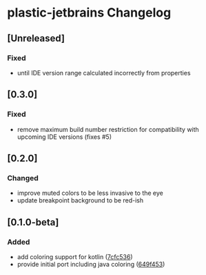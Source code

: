 <!-- Keep a Changelog guide -> https://keepachangelog.com -->

# plastic-jetbrains Changelog

## [Unreleased]
### Fixed
- until IDE version range calculated incorrectly from properties

## [0.3.0]
### Fixed
- remove maximum build number restriction for compatibility with upcoming IDE versions (fixes #5)

## [0.2.0]
### Changed
- improve muted colors to be less invasive to the eye
- update breakpoint background to be red-ish

## [0.1.0-beta]
### Added
- add coloring support for kotlin ([7cfc536](https://github.com/barfurth/plastic-jb-ide/commit/7cfc5360927719f3d90d5a19ac33bb7a99d952c1))
- provide initial port including java coloring ([649f453](https://github.com/barfurth/plastic-jb-ide/commit/649f4532a682e81e388c79e5c44e3880eea91eda))